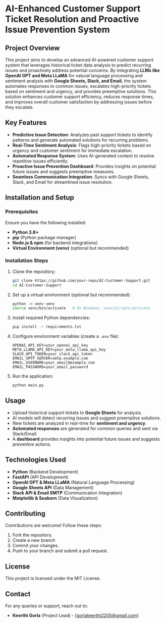 # AI-Enhanced Customer Support Ticket Resolution and Proactive Issue Prevention System

## Project Overview
This project aims to develop an advanced AI-powered customer support system that leverages historical ticket data analysis to predict recurring issues and proactively address potential concerns. By integrating **LLMs like OpenAI GPT and Meta LLaMA** for natural language processing and sentiment analysis with **Google Sheets, Slack, and Email**, the system automates responses to common issues, escalates high-priority tickets based on sentiment and urgency, and provides preemptive solutions. This solution enhances customer support efficiency, reduces response times, and improves overall customer satisfaction by addressing issues before they escalate.

## Key Features
- **Predictive Issue Detection**: Analyzes past support tickets to identify patterns and generate automated solutions for recurring problems.
- **Real-Time Sentiment Analysis**: Flags high-priority tickets based on urgency and customer sentiment for immediate escalation.
- **Automated Response System**: Uses AI-generated content to resolve repetitive issues efficiently.
- **Proactive Issue Prevention Dashboard**: Provides insights on potential future issues and suggests preemptive measures.
- **Seamless Communication Integration**: Syncs with Google Sheets, Slack, and Email for streamlined issue resolution.

## Installation and Setup
### Prerequisites
Ensure you have the following installed:
- **Python 3.8+**
- **pip** (Python package manager)
- **Node.js & npm** (for backend integrations)
- **Virtual Environment (venv)** (optional but recommended)

### Installation Steps
1. Clone the repository:
   ```sh
   git clone https://github.com/your-repo/AI-Customer-Support.git
   cd AI-Customer-Support
   ```
2. Set up a virtual environment (optional but recommended):
   ```sh
   python -m venv venv
   source venv/bin/activate   # On Windows: venv\Scripts\activate
   ```
3. Install required Python dependencies:
   ```sh
   pip install -r requirements.txt
   ```
4. Configure environment variables (create a `.env` file):
   ```env
   OPENAI_API_KEY=your_openai_api_key
   META_LLAMA_API_KEY=your_meta_llama_api_key
   SLACK_API_TOKEN=your_slack_api_token
   EMAIL_SMTP_SERVER=smtp.example.com
   EMAIL_USERNAME=your_email@example.com
   EMAIL_PASSWORD=your_email_password
   ```
5. Run the application:
   ```sh
   python main.py
   ```

## Usage
- Upload historical support tickets to **Google Sheets** for analysis.
- AI models will detect recurring issues and suggest preemptive solutions.
- New tickets are analyzed in real-time for **sentiment and urgency**.
- **Automated responses** are generated for common queries and sent via Slack/Email.
- A **dashboard** provides insights into potential future issues and suggests preventive actions.


## Technologies Used
- **Python** (Backend Development)
- **FastAPI** (API Development)
- **OpenAI GPT & Meta LLaMA** (Natural Language Processing)
- **Google Sheets API** (Data Management)
- **Slack API & Email SMTP** (Communication Integration)
- **Matplotlib & Seaborn** (Data Visualization)

## Contributing
Contributions are welcome! Follow these steps:
1. Fork the repository.
2. Create a new branch 
3. Commit your changes.
4. Push to your branch and submit a pull request.

## License
This project is licensed under the MIT License. 

## Contact
For any queries or support, reach out to:
- **Keerthi Gorla** (Project Lead) - [gorlakeerthi2205@gmail.com]

